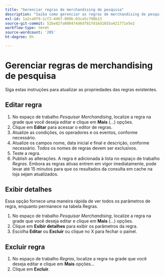 ```yaml
---
title: "Gerenciar regras de merchandising de pesquisa"
description: "Saiba como gerenciar as regras de merchandising de pesquisa existentes."
exl-id: 1a2ca9f9-1cf2-446f-809b-03ca5c798b13
source-git-commit: 52be82fa080474d6df81fd16d1655a421771e5e2
workflow-type: tm+mt
source-wordcount: '205'
ht-degree: 0%

---
```


# Gerenciar regras de merchandising de pesquisa

Siga estas instruções para atualizar as propriedades das regras existentes.

## Editar regra

1. No espaço de trabalho *Pesquisar Merchandising*, localize a regra na grade que você deseja editar e clique em **Mais** (...) opções.
1. Clique em **Editar** para acessar o editor de regras.
1. Atualize as condições, os operadores e os eventos, conforme necessário.
1. Atualize os campos nome, data inicial e final e descrição, conforme necessário. Todos os nomes de regras devem ser exclusivos.
1. Teste a regra.
1. Publish as alterações.
A regra é adicionada à lista no espaço de trabalho *Regras*. Embora as regras ativas entrem em vigor imediatamente, pode levar até 15 minutos para que os resultados da consulta em cache na loja sejam atualizados.

## Exibir detalhes

Essa opção fornece uma maneira rápida de ver todos os parâmetros de regra, enquanto permanece na tabela Regras.

1. No espaço de trabalho *Pesquisar Merchandising*, localize a regra na grade que você deseja editar e clique em **Mais** (...) opções.
1. Clique em **Exibir detalhes** para exibir os parâmetros da regra.
1. Escolha **Editar** ou **Excluir** ou clique no X para fechar o painel.

## Excluir regra

1. No espaço de trabalho *Regras*, localize a regra na grade que você deseja editar e clique em **Mais** opções...
1. Clique em **Excluir**.
